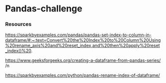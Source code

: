 # Pandas-challenge
### Resources
https://sparkbyexamples.com/pandas/pandas-set-index-to-column-in-dataframe/#:~:text=Convert%20the%20Index%20to%20Column%20Using%20rename_axis%20and%20reset_index,and%20then%20apply%20reset_index()%20.

https://www.geeksforgeeks.org/creating-a-dataframe-from-pandas-series/ /n

https://sparkbyexamples.com/python/pandas-rename-index-of-dataframe/
